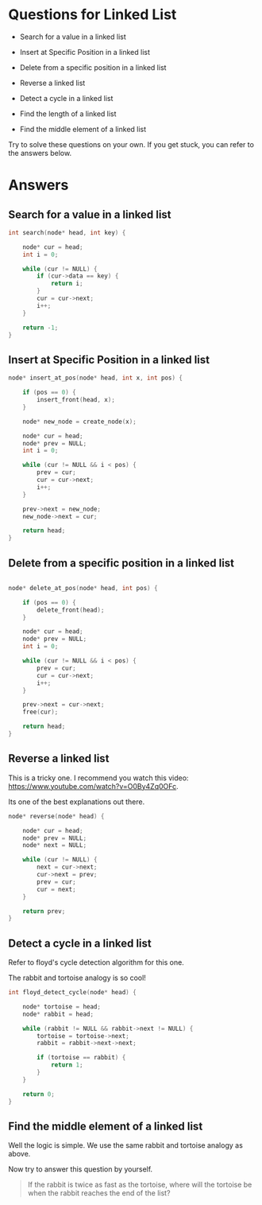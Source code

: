 # Questions for Linked List

* Search for a value in a linked list
* Insert at Specific Position in a linked list
* Delete from a specific position in a linked list
* Reverse a linked list

* Detect a cycle in a linked list
* Find the length of a linked list
* Find the middle element of a linked list

Try to solve these questions on your own. If you get stuck, you can refer to the answers below.

# Answers

## Search for a value in a linked list

```c
int search(node* head, int key) {

    node* cur = head;
    int i = 0;

    while (cur != NULL) {
        if (cur->data == key) {
            return i;
        }
        cur = cur->next;
        i++;
    }

    return -1; 
}

```

## Insert at Specific Position in a linked list

```c
node* insert_at_pos(node* head, int x, int pos) {

    if (pos == 0) {
        insert_front(head, x);
    }

    node* new_node = create_node(x);

    node* cur = head;
    node* prev = NULL;
    int i = 0;

    while (cur != NULL && i < pos) {
        prev = cur;
        cur = cur->next;
        i++;
    }

    prev->next = new_node;
    new_node->next = cur;

    return head;
}

```

## Delete from a specific position in a linked list

```c

node* delete_at_pos(node* head, int pos) {

    if (pos == 0) {
        delete_front(head);
    }

    node* cur = head;
    node* prev = NULL;
    int i = 0;

    while (cur != NULL && i < pos) {
        prev = cur;
        cur = cur->next;
        i++;
    }

    prev->next = cur->next;
    free(cur);

    return head;
}

```

## Reverse a linked list

This is a tricky one. I recommend you watch this video: <https://www.youtube.com/watch?v=O0By4Zq0OFc>.

Its one of the best explanations out there.

```c
node* reverse(node* head) {

    node* cur = head;
    node* prev = NULL;
    node* next = NULL;

    while (cur != NULL) {
        next = cur->next;
        cur->next = prev;
        prev = cur;
        cur = next;
    }

    return prev;
}

```

## Detect a cycle in a linked list

Refer to floyd's cycle detection algorithm for this one.

The rabbit and tortoise analogy is so cool!

```c
int floyd_detect_cycle(node* head) {

    node* tortoise = head;
    node* rabbit = head;

    while (rabbit != NULL && rabbit->next != NULL) {
        tortoise = tortoise->next;
        rabbit = rabbit->next->next;

        if (tortoise == rabbit) {
            return 1;
        }
    }

    return 0;
}

```

## Find the middle element of a linked list

Well the logic is simple. We use the same rabbit and tortoise analogy as above.

Now try to answer this question by yourself.

> If the rabbit is twice as fast as the tortoise, where will the tortoise be when the rabbit reaches the end of the list?
